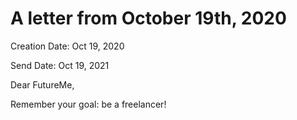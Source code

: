 # A letter from October 19th, 2020

Creation Date: Oct 19, 2020

Send Date: Oct 19, 2021



Dear FutureMe,

Remember your goal: be a freelancer!
